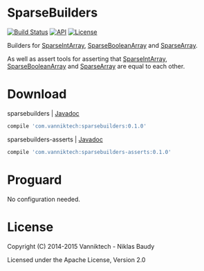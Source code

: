 # SparseBuilders

[![Build Status](https://travis-ci.org/vanniktech/SparseBuilders.svg)](https://travis-ci.org/vanniktech/SparseBuilders)
[![API](https://img.shields.io/badge/API-1%2B-brightgreen.svg?style=flat)](https://android-arsenal.com/api?level=1)
[![License](http://img.shields.io/:license-apache-blue.svg)](http://www.apache.org/licenses/LICENSE-2.0.html)

Builders for [SparseIntArray](http://developer.android.com/reference/android/util/SparseIntArray.html), [SparseBooleanArray](http://developer.android.com/reference/android/util/SparseBooleanArray.html) and [SparseArray](http://developer.android.com/reference/android/util/SparseArray.html).

As well as assert tools for asserting that [SparseIntArray](http://developer.android.com/reference/android/util/SparseIntArray.html), [SparseBooleanArray](http://developer.android.com/reference/android/util/SparseBooleanArray.html) and [SparseArray](http://developer.android.com/reference/android/util/SparseArray.html) are equal to each other.

# Download

sparsebuilders | [Javadoc](sparsebuilders/javaDoc/release/index.html)

```groovy
compile 'com.vanniktech:sparsebuilders:0.1.0'
```

sparsebuilders-asserts | [Javadoc](sparsebuilders-asserts/javaDoc/release/index.html)

```groovy
compile 'com.vanniktech:sparsebuilders-asserts:0.1.0'
```

# Proguard

No configuration needed.

# License

Copyright (C) 2014-2015 Vanniktech - Niklas Baudy

Licensed under the Apache License, Version 2.0